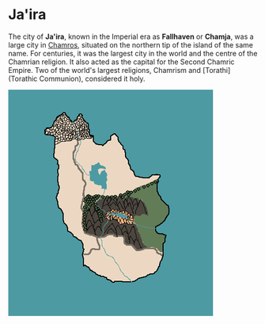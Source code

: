# Ja'ira

The city of **Ja'ira**, known in the Imperial era as **Fallhaven** or **Chamja**, was a large city in [Chamros](Chamros), situated on the northern tip of the island of the same name. For centuries, it was the largest city in the world and the centre of the Chamrian religion. It also acted as the capital for the Second Chamric Empire. Two of the world's largest religions, Chamrism and [Torathi](Torathic Communion), considered it holy.

![](https://raw.githubusercontent.com/lel-rc/Ornia-Wiki/master/assets/Fallhaven%20Island.png)

